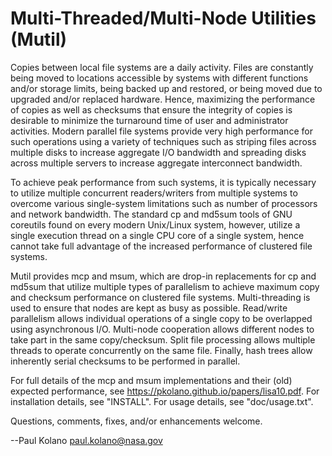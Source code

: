Multi-Threaded/Multi-Node Utilities (Mutil)
===========================================

Copies between local file systems are a daily activity.  Files are
constantly being moved to locations accessible by systems with different
functions and/or storage limits, being backed up and restored, or being
moved due to upgraded and/or replaced hardware.  Hence, maximizing the
performance of copies as well as checksums that ensure the integrity of
copies is desirable to minimize the turnaround time of user and
administrator activities.  Modern parallel file systems provide very
high performance for such operations using a variety of techniques such
as striping files across multiple disks to increase aggregate I/O
bandwidth and spreading disks across multiple servers to increase
aggregate interconnect bandwidth.

To achieve peak performance from such systems, it is typically
necessary to utilize multiple concurrent readers/writers from multiple
systems to overcome various single-system limitations such as number of
processors and network bandwidth.  The standard cp and md5sum tools of
GNU coreutils found on every modern Unix/Linux system, however, utilize
a single execution thread on a single CPU core of a single system, hence
cannot take full advantage of the increased performance of clustered
file systems.

Mutil provides mcp and msum, which are drop-in replacements for cp and
md5sum that utilize multiple types of parallelism to achieve maximum
copy and checksum performance on clustered file systems.
Multi-threading is used to ensure that nodes are kept as busy as
possible.  Read/write parallelism allows individual operations of a
single copy to be overlapped using asynchronous I/O.  Multi-node
cooperation allows different nodes to take part in the same
copy/checksum.  Split file processing allows multiple threads to
operate concurrently on the same file.  Finally, hash trees allow
inherently serial checksums to be performed in parallel.

For full details of the mcp and msum implementations and their (old)
expected performance, see https://pkolano.github.io/papers/lisa10.pdf.
For installation details, see "INSTALL".  For usage details, see
"doc/usage.txt".

Questions, comments, fixes, and/or enhancements welcome.

--Paul Kolano <paul.kolano@nasa.gov>

